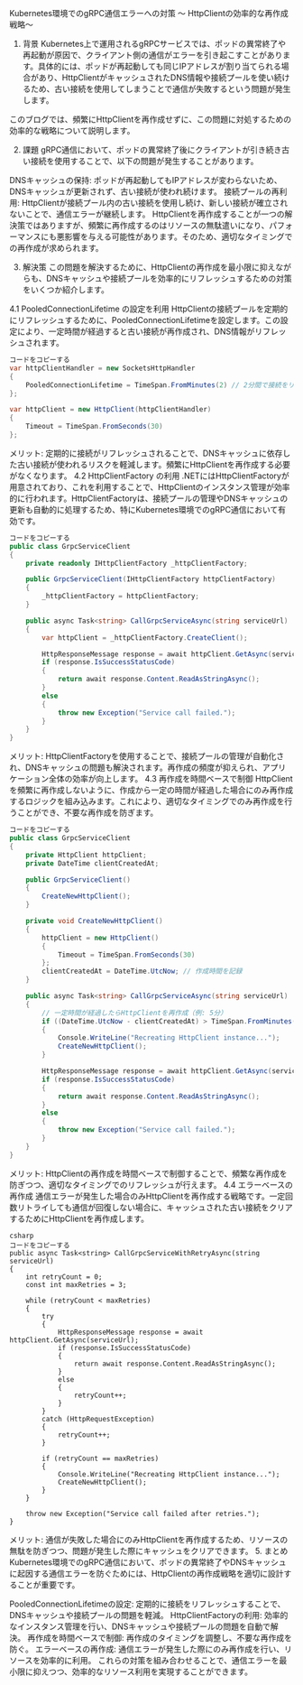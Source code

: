 Kubernetes環境でのgRPC通信エラーへの対策 ～ HttpClientの効率的な再作成戦略～

1. 背景
Kubernetes上で運用されるgRPCサービスでは、ポッドの異常終了や再起動が原因で、クライアント側の通信がエラーを引き起こすことがあります。具体的には、ポッドが再起動しても同じIPアドレスが割り当てられる場合があり、HttpClientがキャッシュされたDNS情報や接続プールを使い続けるため、古い接続を使用してしまうことで通信が失敗するという問題が発生します。

このブログでは、頻繁にHttpClientを再作成せずに、この問題に対処するための効率的な戦略について説明します。

2. 課題
gRPC通信において、ポッドの異常終了後にクライアントが引き続き古い接続を使用することで、以下の問題が発生することがあります。

DNSキャッシュの保持: ポッドが再起動してもIPアドレスが変わらないため、DNSキャッシュが更新されず、古い接続が使われ続けます。
接続プールの再利用: HttpClientが接続プール内の古い接続を使用し続け、新しい接続が確立されないことで、通信エラーが継続します。
HttpClientを再作成することが一つの解決策ではありますが、頻繁に再作成するのはリソースの無駄遣いになり、パフォーマンスにも悪影響を与える可能性があります。そのため、適切なタイミングでの再作成が求められます。

3. 解決策
この問題を解決するために、HttpClientの再作成を最小限に抑えながらも、DNSキャッシュや接続プールを効率的にリフレッシュするための対策をいくつか紹介します。

4.1 PooledConnectionLifetime の設定を利用
HttpClientの接続プールを定期的にリフレッシュするために、PooledConnectionLifetimeを設定します。この設定により、一定時間が経過すると古い接続が再作成され、DNS情報がリフレッシュされます。

```csharp
コードをコピーする
var httpClientHandler = new SocketsHttpHandler
{
    PooledConnectionLifetime = TimeSpan.FromMinutes(2) // 2分間で接続をリフレッシュ
};

var httpClient = new HttpClient(httpClientHandler)
{
    Timeout = TimeSpan.FromSeconds(30)
};
```

メリット: 定期的に接続がリフレッシュされることで、DNSキャッシュに依存した古い接続が使われるリスクを軽減します。頻繁にHttpClientを再作成する必要がなくなります。
4.2 HttpClientFactory の利用
.NETにはHttpClientFactoryが用意されており、これを利用することで、HttpClientのインスタンス管理が効率的に行われます。HttpClientFactoryは、接続プールの管理やDNSキャッシュの更新も自動的に処理するため、特にKubernetes環境でのgRPC通信において有効です。

```csharp
コードをコピーする
public class GrpcServiceClient
{
    private readonly IHttpClientFactory _httpClientFactory;

    public GrpcServiceClient(IHttpClientFactory httpClientFactory)
    {
        _httpClientFactory = httpClientFactory;
    }

    public async Task<string> CallGrpcServiceAsync(string serviceUrl)
    {
        var httpClient = _httpClientFactory.CreateClient();

        HttpResponseMessage response = await httpClient.GetAsync(serviceUrl);
        if (response.IsSuccessStatusCode)
        {
            return await response.Content.ReadAsStringAsync();
        }
        else
        {
            throw new Exception("Service call failed.");
        }
    }
}
```
メリット: HttpClientFactoryを使用することで、接続プールの管理が自動化され、DNSキャッシュの問題も解決されます。再作成の頻度が抑えられ、アプリケーション全体の効率が向上します。
4.3 再作成を時間ベースで制御
HttpClientを頻繁に再作成しないように、作成から一定の時間が経過した場合にのみ再作成するロジックを組み込みます。これにより、適切なタイミングでのみ再作成を行うことができ、不要な再作成を防ぎます。

```csharp
コードをコピーする
public class GrpcServiceClient
{
    private HttpClient httpClient;
    private DateTime clientCreatedAt;

    public GrpcServiceClient()
    {
        CreateNewHttpClient();
    }

    private void CreateNewHttpClient()
    {
        httpClient = new HttpClient()
        {
            Timeout = TimeSpan.FromSeconds(30)
        };
        clientCreatedAt = DateTime.UtcNow; // 作成時間を記録
    }

    public async Task<string> CallGrpcServiceAsync(string serviceUrl)
    {
        // 一定時間が経過したらHttpClientを再作成（例: 5分）
        if ((DateTime.UtcNow - clientCreatedAt) > TimeSpan.FromMinutes(5))
        {
            Console.WriteLine("Recreating HttpClient instance...");
            CreateNewHttpClient();
        }

        HttpResponseMessage response = await httpClient.GetAsync(serviceUrl);
        if (response.IsSuccessStatusCode)
        {
            return await response.Content.ReadAsStringAsync();
        }
        else
        {
            throw new Exception("Service call failed.");
        }
    }
}

```
メリット: HttpClientの再作成を時間ベースで制御することで、頻繁な再作成を防ぎつつ、適切なタイミングでのリフレッシュが行えます。
4.4 エラーベースの再作成
通信エラーが発生した場合のみHttpClientを再作成する戦略です。一定回数リトライしても通信が回復しない場合に、キャッシュされた古い接続をクリアするためにHttpClientを再作成します。

```
csharp
コードをコピーする
public async Task<string> CallGrpcServiceWithRetryAsync(string serviceUrl)
{
    int retryCount = 0;
    const int maxRetries = 3;

    while (retryCount < maxRetries)
    {
        try
        {
            HttpResponseMessage response = await httpClient.GetAsync(serviceUrl);
            if (response.IsSuccessStatusCode)
            {
                return await response.Content.ReadAsStringAsync();
            }
            else
            {
                retryCount++;
            }
        }
        catch (HttpRequestException)
        {
            retryCount++;
        }

        if (retryCount == maxRetries)
        {
            Console.WriteLine("Recreating HttpClient instance...");
            CreateNewHttpClient();
        }
    }

    throw new Exception("Service call failed after retries.");
}
```

メリット: 通信が失敗した場合にのみHttpClientを再作成するため、リソースの無駄を防ぎつつ、問題が発生した際にキャッシュをクリアできます。
5. まとめ
Kubernetes環境でのgRPC通信において、ポッドの異常終了やDNSキャッシュに起因する通信エラーを防ぐためには、HttpClientの再作成戦略を適切に設計することが重要です。

PooledConnectionLifetimeの設定: 定期的に接続をリフレッシュすることで、DNSキャッシュや接続プールの問題を軽減。
HttpClientFactoryの利用: 効率的なインスタンス管理を行い、DNSキャッシュや接続プールの問題を自動で解決。
再作成を時間ベースで制御: 再作成のタイミングを調整し、不要な再作成を防ぐ。
エラーベースの再作成: 通信エラーが発生した際にのみ再作成を行い、リソースを効率的に利用。
これらの対策を組み合わせることで、通信エラーを最小限に抑えつつ、効率的なリソース利用を実現することができます。